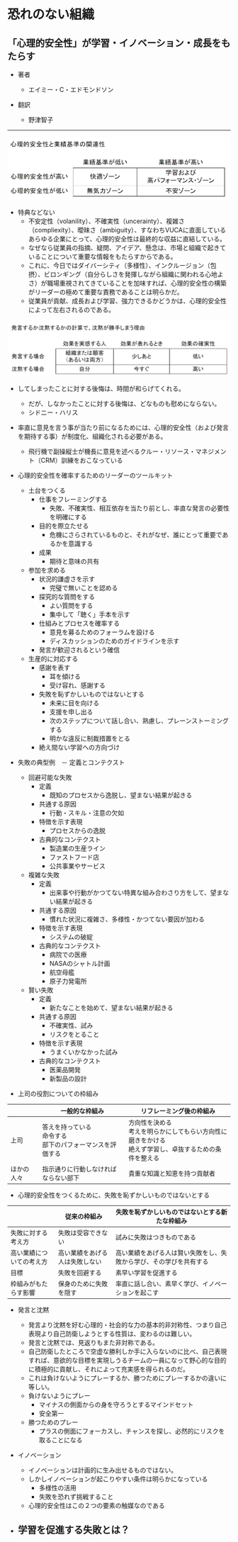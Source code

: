 # 恐れのない組織
## 「心理的安全性」が学習・イノベーション・成長をもたらす

- 著者
  - エイミー・C・エドモンドソン

- 翻訳
  - 野津智子

---

![心理的安全性と業績基準の関連性](1-1.png)


- 特典などない
  - 不安定性（volanility）、不確実性（uncerainty）、複雑さ（compliexity）、曖昧さ（ambiguity）、すなわちVUCAに直面しているあらゆる企業にとって、心理的安全性は最終的な収益に直結している。
  - なぜなら従業員の指摘、疑問、アイデア、懸念は、市場と組織で起きていることについて重要な情報をもたらすからである。
  - これに、今日ではダイバーシティ（多様性）、インクルージョン（包摂）、ビロンギング（自分らしさを発揮しながら組織に関われる心地よさ）が職場重視されてきていることを加味すれば、心理的安全性の構築がリーダーの極めて重要な責務であることは明らかだ。
  - 従業員が貢献、成長および学習、強力できるかどうかは、心理的安全性によって左右されるのである。



![発言するか沈黙するかの計算で、沈黙が勝手しまう理由](2-2.png)


- してしまったことに対する後悔は、時間が和らげてくれる。
  - だが、しなかったことに対する後悔は、どなものも慰めにならない。
  - シドニー・ハリス


- 率直に意見を言う事が当たり前になるためには、心理的安全性（および発言を期待する事）が制度化、組織化される必要がある。
  - 飛行機で副操縦士が機長に意見を述べるクルー・リソース・マネジメント（CRM）訓練をおこなっている

- 心理的安全性を確率するためのリーダーのツールキット
  - 土台をつくる
    - 仕事をフレーミングする
      - 失敗、不確実性、相互依存を当たり前とし、率直な発言の必要性を明確にする
    - 目的を際立たせる
      - 危機にさらされているものと、それがなぜ、誰にとって重要であるかを意識する
    - 成果
      - 期待と意味の共有
  - 参加を求める
    - 状況的謙虚さを示す
      - 完璧で無いことを認める
    - 探究的な質問をする
      - よい質問をする
      - 集中して「聴く」手本を示す
    - 仕組みとプロセスを確率する
      - 意見を募るためのフォーラムを設ける
      - ディスカッションのためのガイドラインを示す
    - 発言が歓迎されるという確信
  - 生産的に対応する
    - 感謝を表す
      - 耳を傾ける
      - 受け容れ、感謝する
    - 失敗を恥ずかしいものではないとする
      - 未来に目を向ける
      - 支援を申し出る
      - 次のステップについて話し合い、熟慮し、プレーンストーミングする
      - 明かな違反に制裁措置をとる
    - 絶え間ない学習への方向づけ

- 失敗の典型例　－ 定義とコンテクスト
  - 回避可能な失敗
    - 定義
      - 既知のプロセスから逸脱し、望まない結果が起きる
    - 共通する原因
      - 行動・スキル・注意の欠如
    - 特徴を示す表現
      - プロセスからの逸脱
    - 古典的なコンテクスト
      - 製造業の生産ライン
      - ファストフード店
      - 公共事業やサービス
  - 複雑な失敗
    - 定義
      - 出来事や行動がかつてない特異な組み合わさり方をして、望まない結果が起きる
    - 共通する原因
      - 慣れた状況に複雑さ、多様性・かつてない要因が加わる
    - 特徴を示す表現
      - システムの破綻
    - 古典的なコンテクスト
      - 病院での医療
      - NASAのシャトル計画
      - 航空母艦
      - 原子力発電所
  - 賢い失敗
      - 定義
          - 新たなことを始めて、望まない結果が起きる
      - 共通する原因
          - 不確実性、試み
          - リスクをとること
      - 特徴を示す表現
          - うまくいかなかった試み
      - 古典的なコンテクスト
          - 医薬品開発
          - 新製品の設計


- 上司の役割についての枠組み

| 　     | 一般的な枠組み                                    | リフレーミング後の枠組み                                                |
|-------|--------------------------------------------|-------------------------------------------------------------|
| 上司    | 答えを持っている <br>命令する<br/>部下のパフォーマンスを評価する<br/> | 方向性を決める<br/>考えを明らかにしてもらい方向性に磨きをかける<br/>絶えず学習し、卓抜するための条件を整える |
| ほかの人々 | 指示通りに行動しなければならない部下                         | 貴重な知識と知恵を持つ貢献者                                              |


- 心理的安全性をつくるために、失敗を恥ずかしいものではないとする

| 　            | 従来の枠組み          | 失敗を恥ずかしいものではないとする新たな枠組み           |
|--------------|-----------------|-----------------------------------|
| 失敗に対する考え方    | 失敗は受容できない       | 試みに失敗はつきものである                     |
| 高い業績についての考え方 | 高い業績をあげる人は失敗しない | 高い業績をあげる人は賢い失敗をし、失敗から学び、その学びを共有する |
| 目標           | 失敗を回避する         | 素早い学習を促進する                        |
| 枠組みがもたらす影響   | 保身のために失敗を隠す     | 率直に話し合い、素早く学び、イノベーションを起こす         |


- 発言と沈黙
  - 発言より沈黙を好む心理的・社会的な力の基本的非対称性、つまり自己表現より自己防衛しようとする性質は、変わるのは難しい。
  - 発言と沈黙では、見返りもまた非対称である。
  - 自己防衛したところで空虚な勝利しか手に入らないのに比べ、自己表現すれば、意欲的な目標を実現しうるチームの一員になって野心的な目的に積極的に貢献し、それによって充実感を得られるのだ。
  - これは負けないようにプレーするか、勝つためにプレーするかの違いに等しい。
  - 負けないようにプレー
    - マイナスの側面からの身を守ろうとするマインドセット
    - 安全第一
  - 勝つためのプレー
    - プラスの側面にフォーカスし、チャンスを探し、必然的にリスクを取ることになる

- イノベーション
  - イノベーションは計画的に生み出せるものではない。
  - しかしイノベーションが起こりやすい条件は明らかになっている
    - 多様性の活用
    - 失敗を恐れず挑戦すること
  - 心理的安全性はこの２つの要素の触媒なのである


- 学習を促進する失敗とは？
  - 